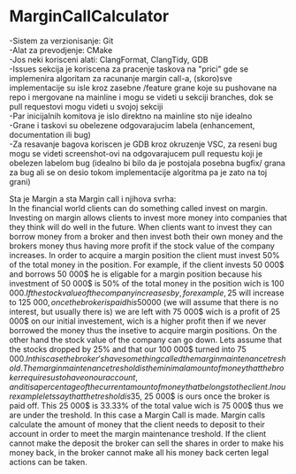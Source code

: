# MarginCallCalculator
-Sistem za verzionisanje: Git </br>
-Alat za prevodjenje: CMake </br>
-Jos neki korisceni alati: ClangFormat, ClangTidy, GDB </br>
-Issues sekcija je koriscena za pracenje taskova na "prici" gde se implemenira algoritam za racunanje margin call-a, (skoro)sve implementacije su isle kroz zasebne /feature grane koje su pushovane na repo i mergovane na mainline i mogu se videti u sekciji branches, dok se pull requestovi mogu videti u svojoj sekciji </br>
-Par inicijalnih komitova je islo direktno na mainline sto nije idealno </br>
-Grane i taskovi su obelezene odgovarajucim labela (enhancement, documentation ili bug) </br>
-Za resavanje bagova koriscen je GDB kroz okruzenje VSC, za reseni bug mogu se videti screenshot-ovi na odgovarajucem pull requestu koji je obelezen labelom bug
(idealno bi bilo da je postojala posebna bugfix/ grana za bug ali se on desio tokom implementacije algoritma pa je zato na toj grani) </br>






Sta je Margin a sta Margin call i njihova svrha: </br>
In the financial world clients can do something called invest on margin. Investing on margin allows clients to invest more money into companies that they think will do well in the future. When clients want to invest they can borrow money from a broker and then invest both their own money and the brokers money thus having more profit if the stock value of the company increases. In order to acquire a margin position the client must invest 50% of the total money in the position. For example, if the client invests 50 000$ and borrows 50 000$ he is eligable for a margin position because his investment of 50 000$ is 50% of the total money in the position wich is 100 000$.
If the stock value of the company increases by, for example, 25% the 100 000$ will increase to 125 000$, once the broker is paid his 50 000$ (we will assume that there is no interest, but usually there is) we are left with 75 000$ wich is a profit of 25 000$ on our initial investement, wich is a higher profit then if we never borrowed the money thus the insetive to acquire margin positions. On the other hand the stock value of the company can go down. Lets assume that the stocks dropped by 25% and that our 100 000$ turned into 75 000$. In this case the broker's have something called the margin maintenance treshold. The margin maintenance treshold is the minimal amount of money that the broker requires us to have on our account, and it is a percentage of the current amount of money that belongs to the client. In our example lets say that the treshold is 35%. In that case out of our 75 000$, 25 000$ is ours once the broker is paid off. This 25 000$ is 33.33% of the total value wich is 75 000$
thus we are under the treshold. In this case a Margin Call is made. Margin calls calculate the amount of money that the client needs to deposit to their account in order to meet the margin maintenance treshold. If the client cannot make the deposit the broker can sell the shares in order to make his money back, in the broker cannot make all his money back certen legal actions can be taken.
